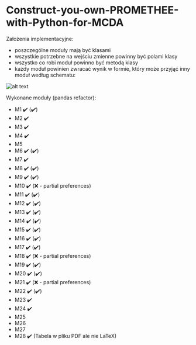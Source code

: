 # Construct-you-own-PROMETHEE-with-Python-for-MCDA
Założenia implementacyjne:
- poszczególne moduły mają być klasami
- wszystkie potrzebne na wejściu zmienne powinny być polami klasy
- wszystko co robi moduł powinno być metodą klasy
- każdy moduł powinien zwracać wynik w formie, który może przyjąć inny moduł według schematu:

![alt text](https://github.com/WAndraszyk/Construct-your-own-PROMETHEE-with-Python-for-MCDA/blob/main/schemat.png "Schemat modułów")

Wykonane moduły (pandas refactor):
- M1  :heavy_check_mark: (:heavy_check_mark:)
- M2  :heavy_check_mark:
- M3  :heavy_check_mark:
- M4  :heavy_check_mark:
- M5
- M6  :heavy_check_mark: (:heavy_check_mark:)
- M7  :heavy_check_mark:
- M8  :heavy_check_mark: (:heavy_check_mark:)
- M9  :heavy_check_mark: (:heavy_check_mark:)
- M10 :heavy_check_mark: (:x: - partial preferences)
- M11 :heavy_check_mark: (:heavy_check_mark:)
- M12 :heavy_check_mark: (:heavy_check_mark:)
- M13 :heavy_check_mark: (:heavy_check_mark:)
- M14 :heavy_check_mark: (:heavy_check_mark:)
- M15 :heavy_check_mark: (:heavy_check_mark:)
- M16 :heavy_check_mark: (:heavy_check_mark:)
- M17 :heavy_check_mark: (:heavy_check_mark:)
- M18 :heavy_check_mark: (:x: - partial preferences)
- M19 :heavy_check_mark: (:heavy_check_mark:)
- M20 :heavy_check_mark: (:heavy_check_mark:)
- M21 :heavy_check_mark: (:x: - partial preferences)
- M22 :heavy_check_mark: (:heavy_check_mark:)
- M23 :heavy_check_mark:
- M24 :heavy_check_mark:
- M25
- M26
- M27
- M28 :heavy_check_mark: (Tabela w pliku PDF ale nie LaTeX)
